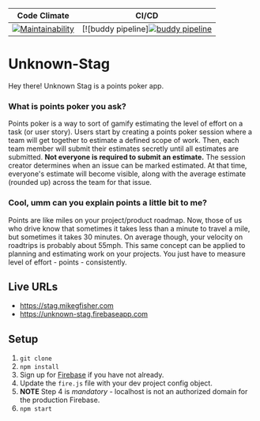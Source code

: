 | Code Climate | CI/CD |
| --- | --- |
| [![Maintainability](https://api.codeclimate.com/v1/badges/3e29a5692002b40c71cd/maintainability)](https://codeclimate.com/github/davehenton/unknown-stag/maintainability) | [![buddy pipeline][![buddy pipeline](https://app.buddy.works/codeclimate/unknown-stag/pipelines/pipeline/145060/badge.svg?token=457b3925b975ae222e9294e3955270d687735b4a4a70689b508017a5f86d602f "buddy pipeline")](https://app.buddy.works/codeclimate/unknown-stag/pipelines/pipeline/145060)


# Unknown-Stag
Hey there! Unknown Stag is a points poker app. 

### What is points poker you ask? 
Points poker is a way to sort of gamify estimating the level of effort on a task (or user story). Users start by creating a points poker session where a team will get together to estimate a defined scope of work. Then, each team member will submit their estimates secretly until all estimates are submitted. **Not everyone is required to submit an estimate.** The session creator determines when an issue can be marked estimated. At that time, everyone's estimate will become visible, along with the average estimate (rounded up) across the team for that issue. 

### Cool, umm can you explain points a little bit to me?
Points are like miles on your project/product roadmap. Now, those of us who drive know that sometimes it takes less than a minute to travel a mile, but sometimes it takes 30 minutes. On average though, your velocity on roadtrips is probably about 55mph. This same concept can be applied to planning and estimating work on your projects. You just have to measure level of effort - points - consistently. 

## Live URLs
- https://stag.mikegfisher.com
- https://unknown-stag.firebaseapp.com

## Setup
1. `git clone`
2. `npm install`
3. Sign up for [Firebase](https://firebase.google.com) if you have not already. 
4. Update the `fire.js` file with your dev project config object. 
5. **NOTE** Step 4 is _mandatory_ - localhost is not an authorized domain for the production Firebase. 
6. `npm start`

 

